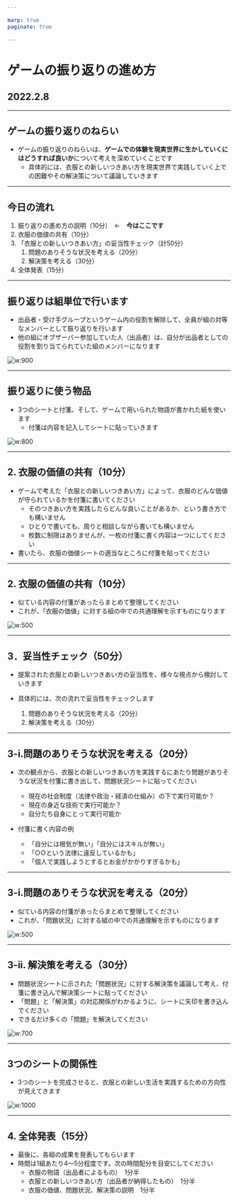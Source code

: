 ```yaml
---

marp: true
paginate: true

---
```

# ゲームの振り返りの進め方

## 2022.2.8


---
## ゲームの振り返りのねらい


* ゲームの振り返りのねらいは、**ゲームでの体験を現実世界に生かしていくにはどうすれば良いか**について考えを深めていくことです
  * 具体的には、衣服との新しいつきあい方を現実世界で実践していく上での困難やその解決策について議論していきます

---
## 今日の流れ
1. 振り返りの進め方の説明（10分）　←　**今はここです**
2. 衣服の価値の共有（10分）
3. 「衣服との新しいつきあい方」の妥当性チェック（計50分）
   1. 問題のありそうな状況を考える（20分）
   2. 解決策を考える（30分）
4. 全体発表（15分）

---
## 振り返りは組単位で行います
* 出品者・受け手グループというゲーム内の役割を解除して、全員が組の対等なメンバーとして振り返りを行います
* 他の組にオブザーバー参加していた人（出品者）は、自分が出品者としての役割を割り当てられていた組のメンバーになります

![w:900](pictures\kumi.png)


---
## 振り返りに使う物品
* 3つのシートと付箋、そして、ゲームで用いられた物語が書かれた紙を使います
  * 付箋は内容を記入してシートに貼っていきます

  
![w:800](pictures\sheets.png)





---
## 2. 衣服の価値の共有（10分）
  
* ゲームで考えた「衣服との新しいつきあい方」によって、衣服のどんな価値が守られているかを付箋に書いてください
  * そのつきあい方を実践したらどんな良いことがあるか、という書き方でも構いません
  * ひとりで書いても、周りと相談しながら書いても構いません 
  * 枚数に制限はありませんが、一枚の付箋に書く内容は一つにしてください
* 書いたら、衣服の価値シートの適当なところに付箋を貼ってください

<!--
![w:600](pictures/value.drawio.dio.png)
-->

---
## 2. 衣服の価値の共有（10分）

* 似ている内容の付箋があったらまとめて整理してください
* これが、「衣服の価値」に対する組の中での共通理解を示すものになります

![w:500](pictures/value2.png)

---
## 3．妥当性チェック（50分）

* 提案された衣服との新しいつきあい方の妥当性を、様々な視点から検討していきます
* 具体的には、次の流れで妥当性をチェックします


  1. 問題のありそうな状況を考える（20分）
  2. 解決策を考える（30分）

---
## 3-i.問題のありそうな状況を考える（20分）
* 次の観点から、衣服との新しいつきあい方を実践するにあたり問題がありそうな状況を付箋に書き出して、問題状況シートに貼ってください
  * 現在の社会制度（法律や政治・経済の仕組み）の下で実行可能か？
  * 現在の身近な技術で実行可能か？
  * 自分たち自身にとって実行可能か

* 付箋に書く内容の例
  * 「自分には根気が無い」「自分にはスキルが無い」
  * 「○○という法律に違反しているかも」
  * 「個人で実践しようとするとお金がかかりすぎるかも」
---
## 3-i.問題のありそうな状況を考える（20分）
* 似ている内容の付箋があったらまとめて整理してください
* これが、「問題状況」に対する組の中での共通理解を示すものになります

![w:500](pictures\problem.png)

---
## 3-ii. 解決策を考える（30分）

* 問題状況シートに示された「問題状況」に対する解決策を議論して考え、付箋に書き込んで解決策シートに貼ってください
* 「問題」と「解決策」の対応関係がわかるように、シートに矢印を書き込んでください
* できるだけ多くの「問題」を解決してください

![w:700](pictures\solution.png)

---
## 3つのシートの関係性

* 3つのシートを完成させると、衣服との新しい生活を実践するための方向性が見えてきます


![w:1000](pictures\kankei.png)


---
## 4. 全体発表（15分）
* 最後に、各組の成果を発表してもらいます
* 時間は1組あたり4～5分程度です。次の時間配分を目安にしてください
  * 衣服の物語（出品者によるもの）　1分半
  * 衣服との新しいつきあい方（出品者が納得したもの）　1分半
  * 衣服の価値、問題状況、解決策の説明　1分半